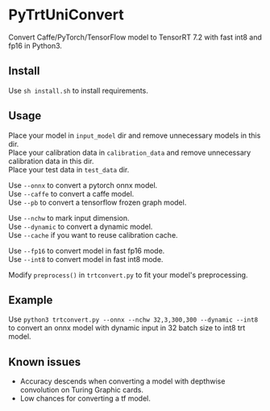 # PyTrtUniConvert
Convert Caffe/PyTorch/TensorFlow model to TensorRT 7.2 with fast int8 and fp16 in Python3.


## Install
Use `sh install.sh` to install requirements.  

## Usage
Place your model in `input_model` dir and remove unnecessary models in this dir.  
Place your calibration data in `calibration_data` and remove unnecessary calibration data in this dir.  
Place your test data in `test_data` dir.  
  
Use `--onnx` to convert a pytorch onnx model.  
Use `--caffe` to convert a caffe model.   
Use `--pb` to convert a tensorflow frozen graph model.  

Use `--nchw` to mark input dimension.  
Use `--dynamic` to convert a dynamic model.  
Use `--cache` if you want to reuse calibration cache.  

Use `--fp16` to convert model in fast fp16 mode.  
Use `--int8` to convert model in fast int8 mode.  

Modify `preprocess()` in `trtconvert.py` to fit your model's preprocessing.  

## Example
Use `python3 trtconvert.py --onnx --nchw 32,3,300,300 --dynamic --int8` to convert an onnx model with dynamic input in 32 batch size to int8 trt model.


## Known issues
- Accuracy descends when converting a model with depthwise convolution on Turing Graphic cards.
- Low chances for converting a tf model.